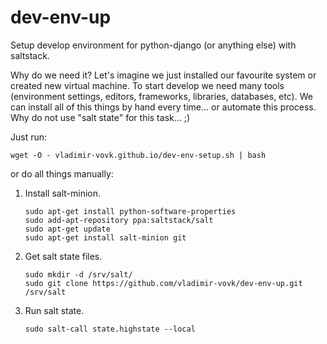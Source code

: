 dev-env-up
==========

Setup develop environment for python-django (or anything else) with saltstack.

Why do we need it? Let's imagine we just installed our favourite system or
created new virtual machine. To start develop we need many tools (environment
settings, editors, frameworks, libraries, databases, etc).
We can install all of this things by hand every time... or automate this process.
Why do not use "salt state" for this task... ;)

Just run:
```
wget -O - vladimir-vovk.github.io/dev-env-setup.sh | bash
```
or do all things manually:

1. Install salt-minion.
   ```
   sudo apt-get install python-software-properties
   sudo add-apt-repository ppa:saltstack/salt
   sudo apt-get update
   sudo apt-get install salt-minion git
   ```

2. Get salt state files.
   ```
   sudo mkdir -d /srv/salt/
   sudo git clone https://github.com/vladimir-vovk/dev-env-up.git /srv/salt
   ```

3. Run salt state.
   ```
   sudo salt-call state.highstate --local
   ```
